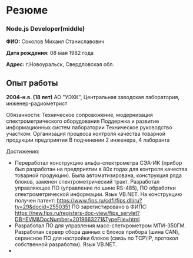 # Резюме
### Node.js Developer(middle)

**ФИО:** Соколов Михаил Станиславович

**Дата рождения:** 08 мая 1982 года

**Адрес:** г.Новоуральск, Свердловская обл.

## Опыт работы

**2004-н.в. (18 лет)** 
АО "УЭХК", Центральная заводская лаборатория, инженер-радиометрист

Обязанности:
Техническое сопровожение, модернизация спектрометрического оборудования
Поддержка и развитие информационных систем лаборатории
Техническое руководство участком:
Организация процесса контроля качества товарной продукции предприятия
В подчинении 2 инженера, 4 лаборанта

Достижения:
- Переработал конструкцию альфа-спектрометра СЭА-ИК (прибор был разработан на предприятии в 80х годах для контроля качества товарной продукции). Была автоматизирована, конструкция ряда блоков, заменен спектрометрический тракт. Разработал управляющее ПО (управление по шине RS-485), ПО обработки спектрометрической информации. Язык VB.NET.
На конструкцию получен патент: https://www.fips.ru/cdfi/fips.dll/ru?ty=29&docid=2550351
ПО зарегистировано в ФИПС: https://new.fips.ru/registers-doc-view/fips_servlet?DB=EVM&DocNumber=2019663271&TypeFile=html
- Разработал ПО для управления масс-спеткрометром МТИ-350ГМ. Разработан сервер сбора данных с блоков прибора (шина CAN), сервисное ПО для настройки блоков (связь по TCP\IP, протокол собственной разработки). Язык VB.NET.
- 


